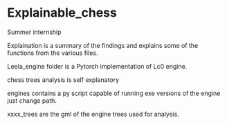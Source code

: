 # Explainable_chess
Summer internship

Explaination is a summary of the findings and explains some of the functions from the various files.

Leela_engine folder is a Pytorch implementation of Lc0 engine.

chess trees analysis is self explanatory

engines contains a py script capable of running exe versions of the engine just change path.

xxxx_trees are the gml of the engine trees used for analysis.
